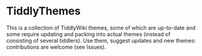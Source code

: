 TiddlyThemes
============

This is a collection of TiddlyWiki themes, some of which are up-to-date and some require updating and packing into actual themes (instead of consisting of several tiddlers). Use them, suggest updates and new themes: contributions are welcome (see Issues).
